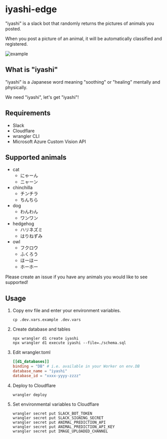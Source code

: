 # iyashi-edge

"iyashi" is a slack bot that randomly returns the pictures of animals you posted.

When you post a picture of an animal, it will be automatically classified and registered.

![example](./example.gif)

## What is "iyashi"

"iyashi" is a Japanese word meaning "soothing" or "healing" mentally and physically.

We need "iyashi", let's get "iyashi"!

## Requirements

- Slack
- Cloudflare
- wrangler CLI
- Microsoft Azure Custom Vision API

## Supported animals

- cat
  - にゃーん
  - ニャーン
- chinchilla
  - チンチラ
  - ちんちら
- dog
  - わんわん
  - ワンワン
- hedgehog
  - ハリネズミ
  - はりねずみ
- owl
  - フクロウ
  - ふくろう
  - ほーほー
  - ホーホー

Please create an issue if you have any animals you would like to see supported!

## Usage

1. Copy env file and enter your environment variables.

    ```shell
    cp .dev.vars.example .dev.vars
    ```

1. Create database and tables

    ```shell
    npx wrangler d1 create iyashi
    npx wrangler d1 execute iyashi --file=./schema.sql
    ```

1. Edit wrangler.toml

    ```toml
    [[d1_databases]]
    binding = "DB" # i.e. available in your Worker on env.DB
    database_name = "iyashi"
    database_id = "xxxx-yyyy-zzzz"
    ```

1. Deploy to Cloudflare

    ```shell
    wrangler deploy
    ```

1. Set environmental variables to Cloudflare

    ```shell
    wrangler secret put SLACK_BOT_TOKEN
    wrangler secret put SLACK_SIGNING_SECRET
    wrangler secret put ANIMAL_PREDICTION_API
    wrangler secret put ANIMAL_PREDICTION_API_KEY
    wrangler secret put IMAGE_UPLOADED_CHANNEL
    ```
